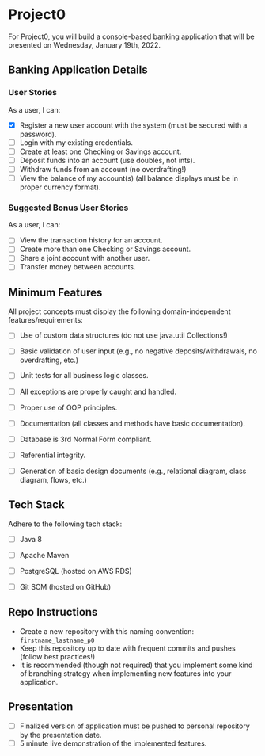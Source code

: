 # Project0
For Project0, you will build a console-based banking application that will be presented on Wednesday, January 19th, 2022.

## Banking Application Details

### User Stories
As a user, I can:
- [X] Register a new user account with the system (must be secured with a password).
- [ ] Login with my existing credentials.
- [ ] Create at least one Checking or Savings account.
- [ ] Deposit funds into an account (use doubles, not ints).
- [ ] Withdraw funds from an account (no overdrafting!)
- [ ] View the balance of my account(s) (all balance displays must be in proper currency format).

### Suggested Bonus User Stories
As a user, I can:
- [ ] View the transaction history for an account.
- [ ] Create more than one Checking or Savings account.
- [ ] Share a joint account with another user.
- [ ] Transfer money between accounts.

## Minimum Features
All project concepts must display the following domain-independent features/requirements:
 
- [ ] Use of custom data structures (do not use java.util Collections!)
- [ ] Basic validation of user input (e.g., no negative deposits/withdrawals, no overdrafting, etc.) 
- [ ] Unit tests for all business logic classes.
- [ ] All exceptions are properly caught and handled.
- [ ] Proper use of OOP principles.
- [ ] Documentation (all classes and methods have basic documentation).
- [ ] Database is 3rd Normal Form compliant.
- [ ] Referential integrity.
- [ ] Generation of basic design documents (e.g., relational diagram, class diagram, flows, etc.)


## Tech Stack
Adhere to the following tech stack:

- [ ] Java 8
- [ ] Apache Maven
- [ ] PostgreSQL (hosted on AWS RDS)
- [ ] Git SCM (hosted on GitHub)


## Repo Instructions
- Create a new repository with this naming convention: `firstname_lastname_p0`
- Keep this repository up to date with frequent commits and pushes (follow best practices!)
- It is recommended (though not required) that you implement some kind of branching strategy when implementing new features into your application.

## Presentation
- [ ] Finalized version of application must be pushed to personal repository by the presentation date.
- [ ] 5 minute live demonstration of the implemented features.